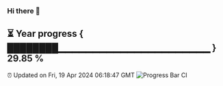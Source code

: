 ### Hi there 👋
⏳ Year progress { ████████▁▁▁▁▁▁▁▁▁▁▁▁▁▁▁▁▁▁▁▁▁▁ } 29.85 %
---
⏰ Updated on Fri, 19 Apr 2024 06:18:47 GMT
![Progress Bar CI](https://github.com/liununu/liununu/workflows/Progress%20Bar%20CI/badge.svg)
